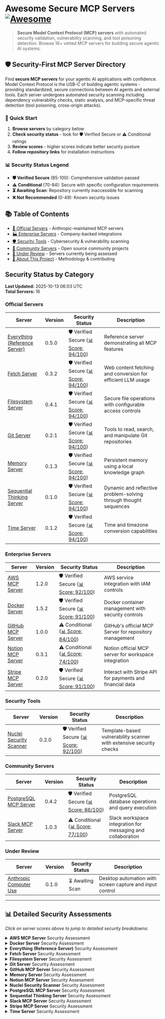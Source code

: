 # Awesome Secure MCP Servers [![Awesome](https://awesome.re/badge.svg)](https://awesome.re)

> **Secure Model Context Protocol (MCP) servers** with automated security validation, vulnerability scanning, and tool poisoning detection. Browse 16+ vetted MCP servers for building secure agentic AI systems.

## 🛡️ Security-First MCP Server Directory

Find **secure MCP servers** for your agentic AI applications with confidence. Model Context Protocol is the USB-C of building agentic systems - providing standardized, secure connections between AI agents and external tools. Each server undergoes automated security scanning including dependency vulnerability checks, static analysis, and MCP-specific threat detection (tool poisoning, cross-origin attacks).

### 🚀 Quick Start
1. **Browse servers** by category below
2. **Check security status** - look for 🛡️ Verified Secure or ⚠️ Conditional ratings
3. **Review scores** - higher scores indicate better security posture
4. **Follow repository links** for installation instructions

### 📊 Security Status Legend
- **🛡️ Verified Secure** (85-100): Comprehensive validation passed
- **⚠️ Conditional** (70-84): Secure with specific configuration requirements  
- **⏳ Awaiting Scan**: Repository currently inaccessible for scanning
- **❌ Not Recommended** (0-49): Known security issues

## 📚 Table of Contents
- [🏢 Official Servers](#official-servers) - Anthropic-maintained MCP servers
- [🏭 Enterprise Servers](#enterprise-servers) - Company-backed integrations 
- [🛡️ Security Tools](#security-tools) - Cybersecurity & vulnerability scanning
- [👥 Community Servers](#community-servers) - Open source community projects
- [🔄 Under Review](#under-review) - Servers currently being assessed
- [📖 About This Project](#-about-this-project) - Methodology & contributing

## Security Status by Category

**Last Updated:** 2025-10-13 06:03 UTC  
**Total Servers:** 16

### Official Servers

| Server | Version | Security Status | Description |
|--------|---------|----------------|-------------|
| [Everything (Reference Server)](https://github.com/modelcontextprotocol/servers/tree/main/src/everything) | 0.5.0 | 🛡️ Verified Secure ([📊 Score: 94/100](#security-details-everything-reference)) | Reference server demonstrating all MCP features |
| [Fetch Server](https://github.com/modelcontextprotocol/servers/tree/main/src/fetch) | 0.3.2 | 🛡️ Verified Secure ([📊 Score: 94/100](#security-details-fetch)) | Web content fetching and conversion for efficient LLM usage |
| [Filesystem Server](https://github.com/modelcontextprotocol/servers/tree/main/src/filesystem) | 0.4.1 | 🛡️ Verified Secure ([📊 Score: 94/100](#security-details-filesystem)) | Secure file operations with configurable access controls |
| [Git Server](https://github.com/modelcontextprotocol/servers/tree/main/src/git) | 0.2.1 | 🛡️ Verified Secure ([📊 Score: 94/100](#security-details-git)) | Tools to read, search, and manipulate Git repositories |
| [Memory Server](https://github.com/modelcontextprotocol/servers/tree/main/src/memory) | 0.1.3 | 🛡️ Verified Secure ([📊 Score: 94/100](#security-details-memory)) | Persistent memory using a local knowledge graph |
| [Sequential Thinking Server](https://github.com/modelcontextprotocol/servers/tree/main/src/sequentialthinking) | 0.1.0 | 🛡️ Verified Secure ([📊 Score: 94/100](#security-details-sequential-thinking)) | Dynamic and reflective problem-solving through thought sequences |
| [Time Server](https://github.com/modelcontextprotocol/servers/tree/main/src/time) | 0.1.2 | 🛡️ Verified Secure ([📊 Score: 94/100](#security-details-time)) | Time and timezone conversion capabilities |

### Enterprise Servers

| Server | Version | Security Status | Description |
|--------|---------|----------------|-------------|
| [AWS MCP Server](https://github.com/awslabs/mcp) | 1.2.0 | 🛡️ Verified Secure ([📊 Score: 92/100](#security-details-aws)) | AWS service integration with IAM controls |
| [Docker Server](https://github.com/QuantGeekDev/docker-mcp) | 1.5.2 | 🛡️ Verified Secure ([📊 Score: 91/100](#security-details-docker-server)) | Docker container management with security controls |
| [GitHub MCP Server](https://github.com/github/github-mcp-server) | 1.0.0 | ⚠️ Conditional ([📊 Score: 84/100](#security-details-github)) | GitHub's official MCP Server for repository management |
| [Notion MCP Server](https://github.com/makenotion/notion-mcp-server) | 0.3.1 | ⚠️ Conditional ([📊 Score: 74/100](#security-details-notion)) | Notion official MCP server for workspace integration |
| [Stripe MCP Server](https://github.com/stripe/agent-toolkit) | 0.2.0 | 🛡️ Verified Secure ([📊 Score: 91/100](#security-details-stripe)) | Interact with Stripe API for payments and financial data |

### Security Tools

| Server | Version | Security Status | Description |
|--------|---------|----------------|-------------|
| [Nuclei Security Scanner](https://github.com/cyproxio/mcp-for-security/tree/main/nuclei) | 0.2.0 | 🛡️ Verified Secure ([📊 Score: 92/100](#security-details-nuclei-scanner)) | Template-based vulnerability scanner with extensive security checks |

### Community Servers

| Server | Version | Security Status | Description |
|--------|---------|----------------|-------------|
| [PostgreSQL MCP Server](https://github.com/crystaldba/postgres-mcp) | 0.4.2 | 🛡️ Verified Secure ([📊 Score: 86/100](#security-details-postgresql)) | PostgreSQL database operations and query execution |
| [Slack MCP Server](https://github.com/korotovsky/slack-mcp-server) | 1.0.3 | ⚠️ Conditional ([📊 Score: 77/100](#security-details-slack)) | Slack workspace integration for messaging and collaboration |

### Under Review

| Server | Version | Security Status | Description |
|--------|---------|----------------|-------------|
| [Anthropic Computer Use](https://github.com/anthropics/anthropic-computer-use) | 0.1.0 | ⏳ Awaiting Scan | Desktop automation with screen capture and input control |

---

## 📊 Detailed Security Assessments

_Click on server scores above to jump to detailed security breakdowns:_

<details id="security-details-aws">
<summary><strong>AWS MCP Server</strong> Security Assessment</summary>

### Security Assessment: 2025-10-13

**🔍 MCP-Specific Security**: 95/100 ✅
*Scans for MCP-specific threats like tool poisoning attacks*

✅ **No issues found**
- MCP-scan found no security issues in 1 configuration file(s)

**📦 Third-Party Dependencies**: 100/100 ➖
*Scans package.json, requirements.txt, etc. for known CVEs*

➖ **Not applicable**
- No recognized dependency files found

**🐛 Code Security Analysis**: 70/100 ⚠️
*Static analysis for common security vulnerabilities in source code*

⚠️ **0 potential issues found**
- Bandit completed but output could not be parsed


</details>

<details id="security-details-docker-server">
<summary><strong>Docker Server</strong> Security Assessment</summary>

### Security Assessment: 2025-10-13

**🔍 MCP-Specific Security**: 90/100 ✅
*Scans for MCP-specific threats like tool poisoning attacks*

✅ **No issues found**
- No tool poisoning indicators found (basic check)

**📦 Third-Party Dependencies**: 100/100 ➖
*Scans package.json, requirements.txt, etc. for known CVEs*

➖ **Not applicable**
- No recognized dependency files found

**🐛 Code Security Analysis**: 85/100 ⚠️
*Static analysis for common security vulnerabilities in source code*

⚠️ **1 potential issues found**
- Found 1 critical security issue(s)


</details>

<details id="security-details-everything-reference">
<summary><strong>Everything (Reference Server)</strong> Security Assessment</summary>

### Security Assessment: 2025-10-13

**🔍 MCP-Specific Security**: 90/100 ✅
*Scans for MCP-specific threats like tool poisoning attacks*

✅ **No issues found**
- No tool poisoning indicators found (basic check)

**📦 Third-Party Dependencies**: 100/100 ✅
*Scans package.json, requirements.txt, etc. for known CVEs*

✅ **No issues found**
- No vulnerabilities found in NPM dependencies

**🐛 Code Security Analysis**: 100/100 ✅
*Static analysis for common security vulnerabilities in source code*

✅ **No issues found**
- No critical security vulnerabilities found


</details>

<details id="security-details-fetch">
<summary><strong>Fetch Server</strong> Security Assessment</summary>

### Security Assessment: 2025-10-13

**🔍 MCP-Specific Security**: 90/100 ✅
*Scans for MCP-specific threats like tool poisoning attacks*

✅ **No issues found**
- No tool poisoning indicators found (basic check)

**📦 Third-Party Dependencies**: 100/100 ✅
*Scans package.json, requirements.txt, etc. for known CVEs*

✅ **No issues found**
- No vulnerabilities found in NPM dependencies

**🐛 Code Security Analysis**: 100/100 ✅
*Static analysis for common security vulnerabilities in source code*

✅ **No issues found**
- No critical security vulnerabilities found


</details>

<details id="security-details-filesystem">
<summary><strong>Filesystem Server</strong> Security Assessment</summary>

### Security Assessment: 2025-10-13

**🔍 MCP-Specific Security**: 90/100 ✅
*Scans for MCP-specific threats like tool poisoning attacks*

✅ **No issues found**
- No tool poisoning indicators found (basic check)

**📦 Third-Party Dependencies**: 100/100 ✅
*Scans package.json, requirements.txt, etc. for known CVEs*

✅ **No issues found**
- No vulnerabilities found in NPM dependencies

**🐛 Code Security Analysis**: 100/100 ✅
*Static analysis for common security vulnerabilities in source code*

✅ **No issues found**
- No critical security vulnerabilities found


</details>

<details id="security-details-git">
<summary><strong>Git Server</strong> Security Assessment</summary>

### Security Assessment: 2025-10-13

**🔍 MCP-Specific Security**: 90/100 ✅
*Scans for MCP-specific threats like tool poisoning attacks*

✅ **No issues found**
- No tool poisoning indicators found (basic check)

**📦 Third-Party Dependencies**: 100/100 ✅
*Scans package.json, requirements.txt, etc. for known CVEs*

✅ **No issues found**
- No vulnerabilities found in NPM dependencies

**🐛 Code Security Analysis**: 100/100 ✅
*Static analysis for common security vulnerabilities in source code*

✅ **No issues found**
- No critical security vulnerabilities found


</details>

<details id="security-details-github">
<summary><strong>GitHub MCP Server</strong> Security Assessment</summary>

### Security Assessment: 2025-10-13

**🔍 MCP-Specific Security**: 95/100 ✅
*Scans for MCP-specific threats like tool poisoning attacks*

✅ **No issues found**
- MCP-scan found no security issues in 1 configuration file(s)

**📦 Third-Party Dependencies**: 50/100 ➖
*Scans package.json, requirements.txt, etc. for known CVEs*

➖ **Not applicable**
- Go dependency scanning not yet implemented

**🐛 Code Security Analysis**: 100/100 ✅
*Static analysis for common security vulnerabilities in source code*

✅ **No issues found**
- No critical security vulnerabilities found


</details>

<details id="security-details-memory">
<summary><strong>Memory Server</strong> Security Assessment</summary>

### Security Assessment: 2025-10-13

**🔍 MCP-Specific Security**: 90/100 ✅
*Scans for MCP-specific threats like tool poisoning attacks*

✅ **No issues found**
- No tool poisoning indicators found (basic check)

**📦 Third-Party Dependencies**: 100/100 ✅
*Scans package.json, requirements.txt, etc. for known CVEs*

✅ **No issues found**
- No vulnerabilities found in NPM dependencies

**🐛 Code Security Analysis**: 100/100 ✅
*Static analysis for common security vulnerabilities in source code*

✅ **No issues found**
- No critical security vulnerabilities found


</details>

<details id="security-details-notion">
<summary><strong>Notion MCP Server</strong> Security Assessment</summary>

### Security Assessment: 2025-10-13

**🔍 MCP-Specific Security**: 90/100 ✅
*Scans for MCP-specific threats like tool poisoning attacks*

✅ **No issues found**
- No tool poisoning indicators found (basic check)

**📦 Third-Party Dependencies**: 40/100 ❌
*Scans package.json, requirements.txt, etc. for known CVEs*

❌ **8 critical issues found**
- Found 8 vulnerability/vulnerabilities in dependencies

**🐛 Code Security Analysis**: 70/100 ➖
*Static analysis for common security vulnerabilities in source code*

➖ **Not applicable**
- ESLint security scanning not available


</details>

<details id="security-details-nuclei-scanner">
<summary><strong>Nuclei Security Scanner</strong> Security Assessment</summary>

### Security Assessment: 2025-10-13

**🔍 MCP-Specific Security**: 95/100 ✅
*Scans for MCP-specific threats like tool poisoning attacks*

✅ **No issues found**
- MCP-scan found no security issues in 1 configuration file(s)

**📦 Third-Party Dependencies**: 100/100 ➖
*Scans package.json, requirements.txt, etc. for known CVEs*

➖ **Not applicable**
- No recognized dependency files found

**🐛 Code Security Analysis**: 70/100 ➖
*Static analysis for common security vulnerabilities in source code*

➖ **Not applicable**
- ESLint security scanning not available


</details>

<details id="security-details-postgresql">
<summary><strong>PostgreSQL MCP Server</strong> Security Assessment</summary>

### Security Assessment: 2025-10-13

**🔍 MCP-Specific Security**: 90/100 ✅
*Scans for MCP-specific threats like tool poisoning attacks*

✅ **No issues found**
- No tool poisoning indicators found (basic check)

**📦 Third-Party Dependencies**: 100/100 ➖
*Scans package.json, requirements.txt, etc. for known CVEs*

➖ **Not applicable**
- No recognized dependency files found

**🐛 Code Security Analysis**: 50/100 ❌
*Static analysis for common security vulnerabilities in source code*

❌ **9 critical issues found**
- Found 9 critical security issue(s)


</details>

<details id="security-details-sequential-thinking">
<summary><strong>Sequential Thinking Server</strong> Security Assessment</summary>

### Security Assessment: 2025-10-13

**🔍 MCP-Specific Security**: 90/100 ✅
*Scans for MCP-specific threats like tool poisoning attacks*

✅ **No issues found**
- No tool poisoning indicators found (basic check)

**📦 Third-Party Dependencies**: 100/100 ✅
*Scans package.json, requirements.txt, etc. for known CVEs*

✅ **No issues found**
- No vulnerabilities found in NPM dependencies

**🐛 Code Security Analysis**: 100/100 ✅
*Static analysis for common security vulnerabilities in source code*

✅ **No issues found**
- No critical security vulnerabilities found


</details>

<details id="security-details-slack">
<summary><strong>Slack MCP Server</strong> Security Assessment</summary>

### Security Assessment: 2025-10-13

**🔍 MCP-Specific Security**: 90/100 ✅
*Scans for MCP-specific threats like tool poisoning attacks*

✅ **No issues found**
- No tool poisoning indicators found (basic check)

**📦 Third-Party Dependencies**: 50/100 ➖
*Scans package.json, requirements.txt, etc. for known CVEs*

➖ **Not applicable**
- Go dependency scanning not yet implemented

**🐛 Code Security Analysis**: 70/100 ➖
*Static analysis for common security vulnerabilities in source code*

➖ **Not applicable**
- ESLint security scanning not available


</details>

<details id="security-details-stripe">
<summary><strong>Stripe MCP Server</strong> Security Assessment</summary>

### Security Assessment: 2025-10-13

**🔍 MCP-Specific Security**: 90/100 ✅
*Scans for MCP-specific threats like tool poisoning attacks*

✅ **No issues found**
- No tool poisoning indicators found (basic check)

**📦 Third-Party Dependencies**: 100/100 ➖
*Scans package.json, requirements.txt, etc. for known CVEs*

➖ **Not applicable**
- No recognized dependency files found

**🐛 Code Security Analysis**: 85/100 ⚠️
*Static analysis for common security vulnerabilities in source code*

⚠️ **1 potential issues found**
- Found 1 critical security issue(s)


</details>

<details id="security-details-time">
<summary><strong>Time Server</strong> Security Assessment</summary>

### Security Assessment: 2025-10-13

**🔍 MCP-Specific Security**: 90/100 ✅
*Scans for MCP-specific threats like tool poisoning attacks*

✅ **No issues found**
- No tool poisoning indicators found (basic check)

**📦 Third-Party Dependencies**: 100/100 ✅
*Scans package.json, requirements.txt, etc. for known CVEs*

✅ **No issues found**
- No vulnerabilities found in NPM dependencies

**🐛 Code Security Analysis**: 100/100 ✅
*Static analysis for common security vulnerabilities in source code*

✅ **No issues found**
- No critical security vulnerabilities found


</details>



















